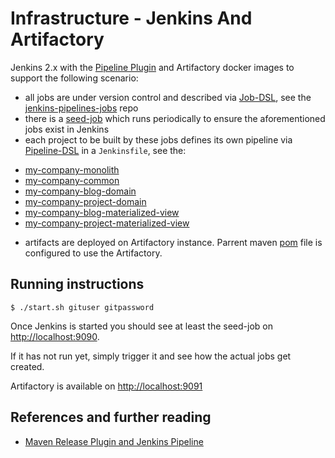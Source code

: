 
# Infrastructure - Jenkins And Artifactory

Jenkins 2.x with the [Pipeline Plugin](https://wiki.jenkins-ci.org/display/JENKINS/Pipeline+Plugin) and Artifactory docker images to support the following scenario:

 * all jobs are under version control and described via [Job-DSL](https://github.com/jenkinsci/job-dsl-plugin/wiki), see the [jenkins-pipelines-jobs](https://github.com/ivans-innovation-lab/my-company-ci-jobs) repo
 * there is a [seed-job](https://github.com/ivans-innovation-lab/my-company-infrastructure/blob/master/seedJob.xml) which runs periodically to ensure the aforementioned jobs exist in Jenkins
 * each project to be built by these jobs defines its own pipeline via [Pipeline-DSL](https://jenkins.io/doc/book/pipeline/syntax/) in a `Jenkinsfile`, see the:

  - [my-company-monolith](https://github.com/ivans-innovation-lab/my-company-monolith)
  - [my-company-common](https://github.com/ivans-innovation-lab/my-company-common)
  - [my-company-blog-domain](https://github.com/ivans-innovation-lab/my-company-blog-domain)
  - [my-company-project-domain](https://github.com/ivans-innovation-lab/my-company-project-domain)
  - [my-company-blog-materialized-view](https://github.com/ivans-innovation-lab/my-company-blog-materialized-view)
  - [my-company-project-materialized-view](https://github.com/ivans-innovation-lab/my-company-project-materialized-view)
  
* artifacts are deployed on Artifactory instance. Parrent maven [pom](https://github.com/ivans-innovation-lab/my-company-common/blob/master/pom.xml) file is configured to use the Artifactory.


## Running instructions

```
$ ./start.sh gituser gitpassword
```

Once Jenkins is started you should see at least the seed-job on [http://localhost:9090](http://localhost:9090).

If it has not run yet, simply trigger it and see how the actual jobs get created.

Artifactory is available on [http://localhost:9091](http://localhost:9091)


## References and further reading

-  [Maven Release Plugin and Jenkins Pipeline](https://www.cloudbees.com/blog/new-way-do-continuous-delivery-maven-and-jenkins-pipeline)
